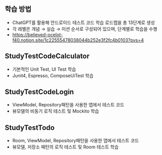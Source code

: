 ## 학습 방법
- ChatGPT를 활용해 안드로이드 테스트 코드 학습 로드맵을 총 13단계로 생성
- 각 레벨은 개념 → 실습 → 미션 순서로 구성되어 있으며, 단계별로 학습을 수행
- https://believed-ocelot-f40.notion.site/1c22555478038044b252e3f2fc4b0103?pvs=4
## StudyTestCodeCalculator
- 기본적인 Unit Test, UI Test 학습
- Junit4, Espresso, ComposeUiTest 학습
## StudyTestCodeLogin
- ViewModel, Repository패턴을 사용한 앱에서 테스트 코드
- 뷰모델의 비동기 로직 테스트 및 Mockito 학습

## StudyTestTodo
- Room, ViewModel, Repository패턴을 사용한 앱에서 테스트 코드
- 뷰모델, 저장소 패턴의 로직 테스트 및 Room 테스트 학습
